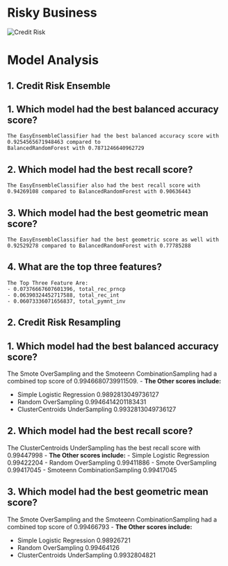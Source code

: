 # Risky Business
 
![Credit Risk](Images/credit-risk.jpg)

# Model Analysis 

## 1. Credit Risk Ensemble 

## 1. Which model had the best balanced accuracy score?

    The EasyEnsembleClassifier had the best balanced accuracy score with 0.9254565671948463 compared to 
    BalancedRandomForest with 0.7871246640962729

## 2. Which model had the best recall score?

    The EasyEnsembleClassifier also had the best recall score with 0.94269108 compared to BalancedRandomForest with 0.90636443

## 3. Which model had the best geometric mean score?

    The EasyEnsembleClassifier had the best geometric score as well with 0.92529278 compared to BalancedRandomForest with 0.77785288

## 4. What are the top three features?

    The Top Three Feature Are:
    - 0.07376667607601396, total_rec_prncp 
    - 0.06390324452717588, total_rec_int 
    - 0.06073336071656837, total_pymnt_inv

## 2. Credit Risk Resampling 

## 1. Which model had the best balanced accuracy score?

   The Smote OverSampling and the Smoteenn CombinationSampling had a combined top score of 0.9946680739911509.
    - **The Other scores include:**
   - Simple Logistic Regression 0.9892813049736127
   - Random  OverSampling 0.9946414201183431
   - ClusterCentroids UnderSampling 0.9932813049736127

## 2. Which model had the best recall score?

   The ClusterCentroids UnderSampling has the best recall score with 0.99447998
     - **The Other scores include:**
    - Simple Logistic Regression 0.99422204
    - Random  OverSampling 0.99411886
    - Smote OverSampling 0.99417045
    - Smoteenn CombinationSampling 0.99417045
    

## 3. Which model had the best geometric mean score?

   The Smote OverSampling and the Smoteenn CombinationSampling had a combined top score of 0.99466793
     - **The Other scores include:**
   - Simple Logistic Regression 0.98926721
   - Random  OverSampling 0.99464126
   - ClusterCentroids UnderSampling 0.9932804821
